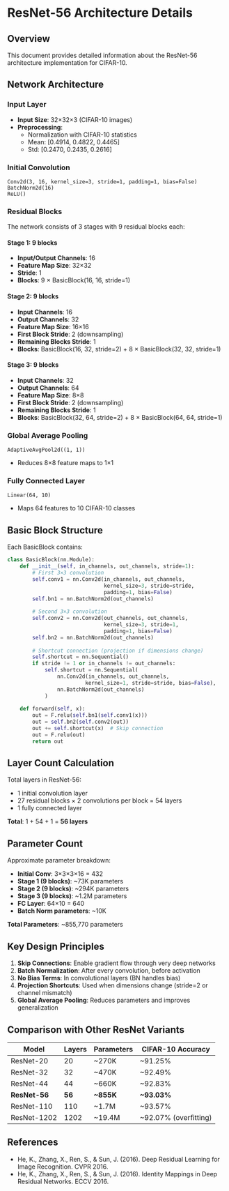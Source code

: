 # ResNet-56 Architecture Details

## Overview
This document provides detailed information about the ResNet-56 architecture implementation for CIFAR-10.

## Network Architecture

### Input Layer
- **Input Size**: 32×32×3 (CIFAR-10 images)
- **Preprocessing**: 
  - Normalization with CIFAR-10 statistics
  - Mean: [0.4914, 0.4822, 0.4465]
  - Std: [0.2470, 0.2435, 0.2616]

### Initial Convolution
```
Conv2d(3, 16, kernel_size=3, stride=1, padding=1, bias=False)
BatchNorm2d(16)
ReLU()
```

### Residual Blocks

The network consists of 3 stages with 9 residual blocks each:

#### Stage 1: 9 blocks
- **Input/Output Channels**: 16
- **Feature Map Size**: 32×32
- **Stride**: 1
- **Blocks**: 9 × BasicBlock(16, 16, stride=1)

#### Stage 2: 9 blocks
- **Input Channels**: 16
- **Output Channels**: 32
- **Feature Map Size**: 16×16
- **First Block Stride**: 2 (downsampling)
- **Remaining Blocks Stride**: 1
- **Blocks**: BasicBlock(16, 32, stride=2) + 8 × BasicBlock(32, 32, stride=1)

#### Stage 3: 9 blocks
- **Input Channels**: 32
- **Output Channels**: 64
- **Feature Map Size**: 8×8
- **First Block Stride**: 2 (downsampling)
- **Remaining Blocks Stride**: 1
- **Blocks**: BasicBlock(32, 64, stride=2) + 8 × BasicBlock(64, 64, stride=1)

### Global Average Pooling
```
AdaptiveAvgPool2d((1, 1))
```
- Reduces 8×8 feature maps to 1×1

### Fully Connected Layer
```
Linear(64, 10)
```
- Maps 64 features to 10 CIFAR-10 classes

## Basic Block Structure

Each BasicBlock contains:
```python
class BasicBlock(nn.Module):
    def __init__(self, in_channels, out_channels, stride=1):
        # First 3×3 convolution
        self.conv1 = nn.Conv2d(in_channels, out_channels, 
                               kernel_size=3, stride=stride, 
                               padding=1, bias=False)
        self.bn1 = nn.BatchNorm2d(out_channels)
        
        # Second 3×3 convolution
        self.conv2 = nn.Conv2d(out_channels, out_channels, 
                               kernel_size=3, stride=1, 
                               padding=1, bias=False)
        self.bn2 = nn.BatchNorm2d(out_channels)
        
        # Shortcut connection (projection if dimensions change)
        self.shortcut = nn.Sequential()
        if stride != 1 or in_channels != out_channels:
            self.shortcut = nn.Sequential(
                nn.Conv2d(in_channels, out_channels, 
                         kernel_size=1, stride=stride, bias=False),
                nn.BatchNorm2d(out_channels)
            )
    
    def forward(self, x):
        out = F.relu(self.bn1(self.conv1(x)))
        out = self.bn2(self.conv2(out))
        out += self.shortcut(x)  # Skip connection
        out = F.relu(out)
        return out
```

## Layer Count Calculation

Total layers in ResNet-56:
- 1 initial convolution layer
- 27 residual blocks × 2 convolutions per block = 54 layers
- 1 fully connected layer

**Total**: 1 + 54 + 1 = **56 layers**

## Parameter Count

Approximate parameter breakdown:
- **Initial Conv**: 3×3×3×16 = 432
- **Stage 1 (9 blocks)**: ~73K parameters
- **Stage 2 (9 blocks)**: ~294K parameters
- **Stage 3 (9 blocks)**: ~1.2M parameters
- **FC Layer**: 64×10 = 640
- **Batch Norm parameters**: ~10K

**Total Parameters**: ~855,770 parameters

## Key Design Principles

1. **Skip Connections**: Enable gradient flow through very deep networks
2. **Batch Normalization**: After every convolution, before activation
3. **No Bias Terms**: In convolutional layers (BN handles bias)
4. **Projection Shortcuts**: Used when dimensions change (stride=2 or channel mismatch)
5. **Global Average Pooling**: Reduces parameters and improves generalization

## Comparison with Other ResNet Variants

| Model | Layers | Parameters | CIFAR-10 Accuracy |
|-------|--------|------------|-------------------|
| ResNet-20 | 20 | ~270K | ~91.25% |
| ResNet-32 | 32 | ~470K | ~92.49% |
| ResNet-44 | 44 | ~660K | ~92.83% |
| **ResNet-56** | **56** | **~855K** | **~93.03%** |
| ResNet-110 | 110 | ~1.7M | ~93.57% |
| ResNet-1202 | 1202 | ~19.4M | ~92.07% (overfitting) |

## References

- He, K., Zhang, X., Ren, S., & Sun, J. (2016). Deep Residual Learning for Image Recognition. CVPR 2016.
- He, K., Zhang, X., Ren, S., & Sun, J. (2016). Identity Mappings in Deep Residual Networks. ECCV 2016.
